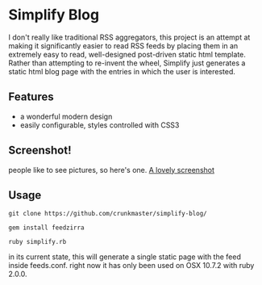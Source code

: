 # Simplify Blog

I don't really like traditional RSS aggregators, this project is an attempt
at making it significantly easier to read RSS feeds by placing them in an extremely
easy to read, well-designed post-driven static html template. Rather than attempting to
re-invent the wheel, Simplify just generates a static html blog page with the entries
in which the user is interested.

## Features
* a wonderful modern design
* easily configurable, styles controlled with CSS3

## Screenshot!
people like to see pictures, so here's one.
[A lovely screenshot](http://i.imgur.com/zhssgVK.png)
## Usage
`git clone https://github.com/crunkmaster/simplify-blog/`

`gem install feedzirra`

`ruby simplify.rb`

in its current state, this will generate a single static page with the feed
inside feeds.conf. right now it has only been used on OSX 10.7.2 with ruby 2.0.0.
